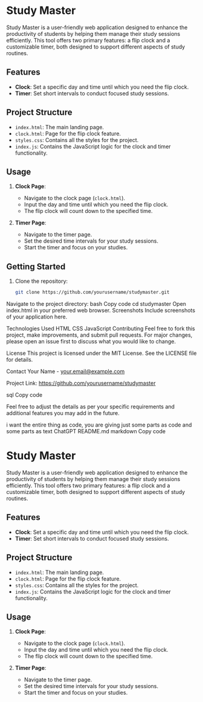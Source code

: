 # Study Master

Study Master is a user-friendly web application designed to enhance the productivity of students by helping them manage their study sessions efficiently. This tool offers two primary features: a flip clock and a customizable timer, both designed to support different aspects of study routines.

## Features

- **Clock**: Set a specific day and time until which you need the flip clock.
- **Timer**: Set short intervals to conduct focused study sessions.

## Project Structure

- `index.html`: The main landing page.
- `clock.html`: Page for the flip clock feature.
- `styles.css`: Contains all the styles for the project.
- `index.js`: Contains the JavaScript logic for the clock and timer functionality.

## Usage

1. **Clock Page**:
   - Navigate to the clock page (`clock.html`).
   - Input the day and time until which you need the flip clock.
   - The flip clock will count down to the specified time.

2. **Timer Page**:
   - Navigate to the timer page.
   - Set the desired time intervals for your study sessions.
   - Start the timer and focus on your studies.

## Getting Started

1. Clone the repository:
   ```bash
   git clone https://github.com/yourusername/studymaster.git
Navigate to the project directory:
bash
Copy code
cd studymaster
Open index.html in your preferred web browser.
Screenshots
Include screenshots of your application here.

Technologies Used
HTML
CSS
JavaScript
Contributing
Feel free to fork this project, make improvements, and submit pull requests. For major changes, please open an issue first to discuss what you would like to change.

License
This project is licensed under the MIT License. See the LICENSE file for details.

Contact
Your Name - your.email@example.com

Project Link: https://github.com/yourusername/studymaster

sql
Copy code

Feel free to adjust the details as per your specific requirements and additional features you may add in the future.




i want the entire thing as code, you are giving just some parts as code and some parts as text
ChatGPT
README.md
markdown
Copy code
# Study Master

Study Master is a user-friendly web application designed to enhance the productivity of students by helping them manage their study sessions efficiently. This tool offers two primary features: a flip clock and a customizable timer, both designed to support different aspects of study routines.

## Features

- **Clock**: Set a specific day and time until which you need the flip clock.
- **Timer**: Set short intervals to conduct focused study sessions.

## Project Structure

- `index.html`: The main landing page.
- `clock.html`: Page for the flip clock feature.
- `styles.css`: Contains all the styles for the project.
- `index.js`: Contains the JavaScript logic for the clock and timer functionality.

## Usage

1. **Clock Page**:
   - Navigate to the clock page (`clock.html`).
   - Input the day and time until which you need the flip clock.
   - The flip clock will count down to the specified time.

2. **Timer Page**:
   - Navigate to the timer page.
   - Set the desired time intervals for your study sessions.
   - Start the timer and focus on your studies.
